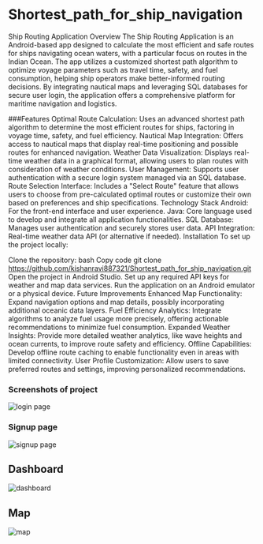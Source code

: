 # Shortest_path_for_ship_navigation
Ship Routing Application
Overview
The Ship Routing Application is an Android-based app designed to calculate the most efficient and safe routes for ships navigating ocean waters, with a particular focus on routes in the Indian Ocean. The app utilizes a customized shortest path algorithm to optimize voyage parameters such as travel time, safety, and fuel consumption, helping ship operators make better-informed routing decisions. By integrating nautical maps and leveraging SQL databases for secure user login, the application offers a comprehensive platform for maritime navigation and logistics.

###Features
Optimal Route Calculation:
Uses an advanced shortest path algorithm to determine the most efficient routes for ships, factoring in voyage time, safety, and fuel efficiency.
Nautical Map Integration:
Offers access to nautical maps that display real-time positioning and possible routes for enhanced navigation.
Weather Data Visualization:
Displays real-time weather data in a graphical format, allowing users to plan routes with consideration of weather conditions.
User Management:
Supports user authentication with a secure login system managed via an SQL database.
Route Selection Interface:
Includes a "Select Route" feature that allows users to choose from pre-calculated optimal routes or customize their own based on preferences and ship specifications.
Technology Stack
Android: For the front-end interface and user experience.
Java: Core language used to develop and integrate all application functionalities.
SQL Database: Manages user authentication and securely stores user data.
API Integration: Real-time weather data API (or alternative if needed).
Installation
To set up the project locally:

Clone the repository:
bash
Copy code
git clone https://github.com/kishanravi887321/Shortest_path_for_ship_navigation.git
Open the project in Android Studio.
Set up any required API keys for weather and map data services.
Run the application on an Android emulator or a physical device.
Future Improvements
Enhanced Map Functionality: Expand navigation options and map details, possibly incorporating additional oceanic data layers.
Fuel Efficiency Analytics: Integrate algorithms to analyze fuel usage more precisely, offering actionable recommendations to minimize fuel consumption.
Expanded Weather Insights: Provide more detailed weather analytics, like wave heights and ocean currents, to improve route safety and efficiency.
Offline Capabilities: Develop offline route caching to enable functionality even in areas with limited connectivity.
User Profile Customization: Allow users to save preferred routes and settings, improving personalized recommendations.

### Screenshots of project

![login page](https://github.com/kishanravi887321/Shortest_path_for_ship_navigation/blob/main/login.jpg)
### Signup page 
![signup page](https://github.com/kishanravi887321/Shortest_path_for_ship_navigation/blob/main/signup.jpg)
## Dashboard
![dashboard](https://github.com/kishanravi887321/Shortest_path_for_ship_navigation/blob/main/dashboard.jpg)

## Map
![map](https://github.com/kishanravi887321/Shortest_path_for_ship_navigation/blob/main/map.jpg)

